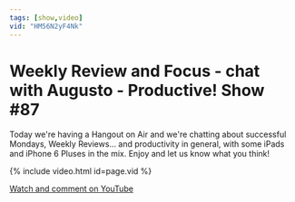 ```yaml
---
tags: [show,video]
vid: "HM56N2yF4Nk"
---
```


# Weekly Review and Focus - chat with Augusto - Productive! Show #87


Today we're having a Hangout on Air and we're chatting about successful Mondays, Weekly Reviews... and productivity in general, with some iPads and iPhone 6 Pluses in the mix. Enjoy and let us know what you think!

<!--More-->

{% include video.html id=page.vid %}

[Watch and comment on YouTube](https://www.youtube.com/watch?v=HM56N2yF4Nk)

[n]: https://michael.gratis/nozbe